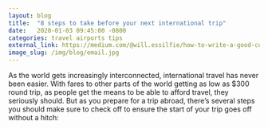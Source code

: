 ```yaml
---
layout: blog
title:  "8 steps to take before your next international trip"
date:   2020-01-03 09:45:00 -0800
categories: travel airports tips 
external_link: https://medium.com/@will.essilfie/how-to-write-a-good-cold-email-482e9e12a142
image_slug: /img/blog/email.jpg
---
```


As the world gets increasingly interconnected, international travel has never been easier. With fares to other parts of the world getting as low as $300 round trip, as people get the means to be able to afford travel, they seriously should. But as you prepare for a trip abroad, there’s several steps you should make sure to check off to ensure the start of your trip goes off without a hitch: